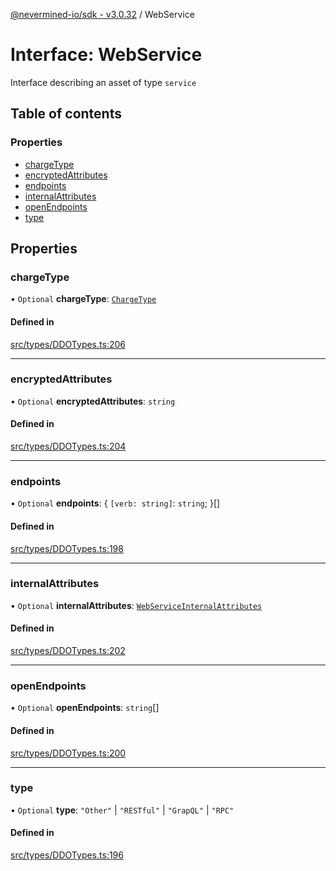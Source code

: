 [@nevermined-io/sdk - v3.0.32](../code-reference.md) / WebService

# Interface: WebService

Interface describing an asset of type `service`

## Table of contents

### Properties

- [chargeType](WebService.md#chargetype)
- [encryptedAttributes](WebService.md#encryptedattributes)
- [endpoints](WebService.md#endpoints)
- [internalAttributes](WebService.md#internalattributes)
- [openEndpoints](WebService.md#openendpoints)
- [type](WebService.md#type)

## Properties

### chargeType

• `Optional` **chargeType**: [`ChargeType`](../enums/ChargeType.md)

#### Defined in

[src/types/DDOTypes.ts:206](https://github.com/nevermined-io/sdk-js/blob/aebb2d7041e6f22aa25122a9a516bc8a7030d8ab/src/types/DDOTypes.ts#L206)

---

### encryptedAttributes

• `Optional` **encryptedAttributes**: `string`

#### Defined in

[src/types/DDOTypes.ts:204](https://github.com/nevermined-io/sdk-js/blob/aebb2d7041e6f22aa25122a9a516bc8a7030d8ab/src/types/DDOTypes.ts#L204)

---

### endpoints

• `Optional` **endpoints**: \{ `[verb: string]`: `string`; }[]

#### Defined in

[src/types/DDOTypes.ts:198](https://github.com/nevermined-io/sdk-js/blob/aebb2d7041e6f22aa25122a9a516bc8a7030d8ab/src/types/DDOTypes.ts#L198)

---

### internalAttributes

• `Optional` **internalAttributes**: [`WebServiceInternalAttributes`](WebServiceInternalAttributes.md)

#### Defined in

[src/types/DDOTypes.ts:202](https://github.com/nevermined-io/sdk-js/blob/aebb2d7041e6f22aa25122a9a516bc8a7030d8ab/src/types/DDOTypes.ts#L202)

---

### openEndpoints

• `Optional` **openEndpoints**: `string`[]

#### Defined in

[src/types/DDOTypes.ts:200](https://github.com/nevermined-io/sdk-js/blob/aebb2d7041e6f22aa25122a9a516bc8a7030d8ab/src/types/DDOTypes.ts#L200)

---

### type

• `Optional` **type**: `"Other"` \| `"RESTful"` \| `"GrapQL"` \| `"RPC"`

#### Defined in

[src/types/DDOTypes.ts:196](https://github.com/nevermined-io/sdk-js/blob/aebb2d7041e6f22aa25122a9a516bc8a7030d8ab/src/types/DDOTypes.ts#L196)
